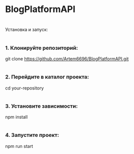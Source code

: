 # BlogPlatformAPI
#

 Установка и запуск:
#
### 1. Клонируйте репозиторий:


   git clone https://github.com/Artem6696/BlogPlatformAPI.git
#
### 2. Перейдите в каталог проекта:


  cd your-repository

#
### 3. Установите зависимости:


   npm install

#
### 4. Запустите проект:


   npm run start
